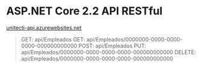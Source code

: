# ASP.NET Core 2.2 API RESTful
[unitecti-api.azurewebsites.net](http://unitecti-api.azurewebsites.net)
>GET: api/Empleados
>GET: api/Empleados/0000000-0000-0000-0000-000000000000
>POST: api/Empleados
>PUT: api/Empleados/0000000-0000-0000-0000-000000000000
>DELETE: api/Empleados/0000000-0000-0000-0000-000000000000
